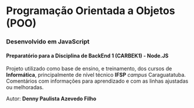 # Programação Orientada a Objetos (POO)

### Desenvolvido em JavaScript

#### Preparatório para a Disciplina de BackEnd 1 (CARBEK1) - Node.JS

Projeto utilizado como base de ensino, e treinamento, dos cursos de **Informática**,
principalmente de nível técnico **IFSP** _campus_ Caraguatatuba.  
Comentários com informações para aprendizado e com as linhas ajustadas ou melhoradas.

Autor: **Denny Paulista Azevedo Filho**

